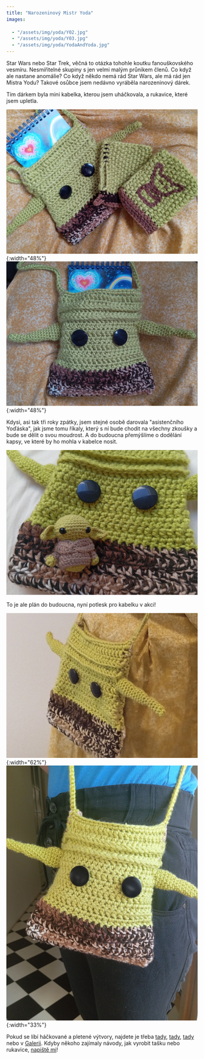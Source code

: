 ```yaml
---
title: "Narozeninový Mistr Yoda"
images:

  - "/assets/img/yoda/Y02.jpg"
  - "/assets/img/yoda/Y03.jpg"
  - "/assets/img/yoda/YodaAndYoda.jpg"
---
```


<!--begin_excerpt-->
Star Wars nebo Star Trek, věčná to otázka tohohle koutku fanouškovského vesmíru.
Nesmiřitelné skupiny s jen velmi malým průnikem členů.
Co když ale nastane anomálie? Co když někdo nemá rád Star Wars, ale má rád jen Mistra Yodu?
Takové osůbce jsem nedávno vyráběla narozeninový dárek.
<!--end_excerpt-->

Tím dárkem byla mini kabelka, kterou jsem uháčkovala, a rukavice, které jsem upletla.

![Yoda02](/assets/img/yoda/Y02.jpg){:width="48%"} ![Yoda03](/assets/img/yoda/Y03.jpg){:width="48%"}

Kdysi, asi tak tři roky zpátky, jsem stejné osobě darovala "asistenčního Yoďáska", jak jsme tomu říkaly,
který s ní bude chodit na všechny zkoušky a bude se dělit o svou moudrost.
A do budoucna přemýšlíme o dodělání kapsy, ve které by ho mohla v kabelce nosit.

![Y&Y](/assets/img/yoda/YodaAndYoda.jpg)

To je ale plán do budoucna, nyní potlesk pro kabelku v akci!

![YodaF01](/assets/img/yoda/YodaF03.jpg){:width="62%"} ![YodaF02](/assets/img/yoda/YodaF.jpg){:width="33%"}


Pokud se líbí háčkované a pletené výtvory, najdete je třeba [tady](https://matcha1309.github.io/Kvety/),
[tady](https://matcha1309.github.io/Copak-je-to-za-zvire/),
[tady](https://matcha1309.github.io/Cepice/) nebo v [Galerii](https://matcha1309.github.io/galerie/).
Kdyby někoho zajímaly návody, jak vyrobit tašku nebo rukavice, [napiště mi](mailto:matcha1309@hotmail.com)!

